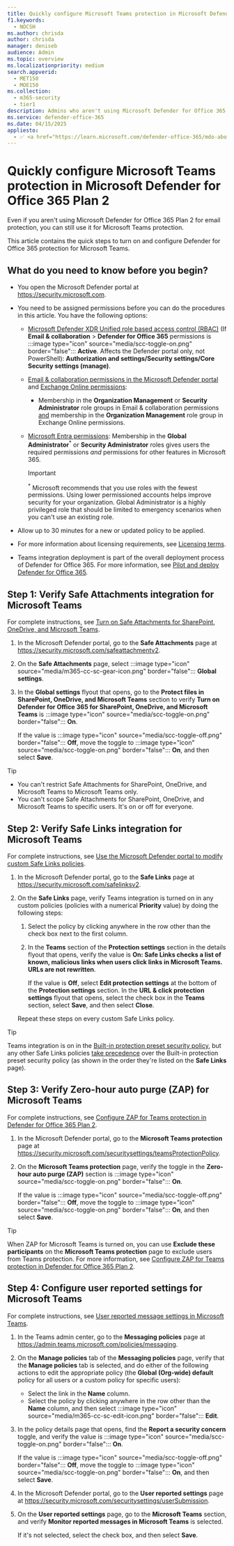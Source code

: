 ```yaml
---
title: Quickly configure Microsoft Teams protection in Microsoft Defender for Office 365 Plan 2
f1.keywords: 
  - NOCSH
ms.author: chrisda
author: chrisda
manager: deniseb
audience: Admin
ms.topic: overview
ms.localizationpriority: medium
search.appverid: 
  - MET150
  - MOE150
ms.collection: 
  - m365-security
  - tier1
description: Admins who aren't using Microsoft Defender for Office 365 can learn how to quickly set up protection in Microsoft Teams.
ms.service: defender-office-365
ms.date: 04/15/2025
appliesto:
  - ✅ <a href="https://learn.microsoft.com/defender-office-365/mdo-about#defender-for-office-365-plan-1-vs-plan-2-cheat-sheet" target="_blank">Microsoft Defender for Office 365 Plan 2</a>
---
```


# Quickly configure Microsoft Teams protection in Microsoft Defender for Office 365 Plan 2

Even if you aren't using Microsoft Defender for Office 365 Plan 2 for email protection, you can still use it for Microsoft Teams protection.

This article contains the quick steps to turn on and configure Defender for Office 365 protection for Microsoft Teams.

## What do you need to know before you begin?

- You open the Microsoft Defender portal at <https://security.microsoft.com>.

- You need to be assigned permissions before you can do the procedures in this article. You have the following options:
  - [Microsoft Defender XDR Unified role based access control (RBAC)](/defender-xdr/manage-rbac) (If **Email & collaboration** \> **Defender for Office 365** permissions is :::image type="icon" source="media/scc-toggle-on.png" border="false"::: **Active**. Affects the Defender portal only, not PowerShell): **Authorization and settings/Security settings/Core Security settings (manage)**.
  - [Email & collaboration permissions in the Microsoft Defender portal](mdo-portal-permissions.md) and [Exchange Online permissions](/exchange/permissions-exo/permissions-exo):
    - Membership in the **Organization Management** or **Security Administrator** role groups in Email & collaboration permissions <u>and</u> membership in the **Organization Management** role group in Exchange Online permissions.
  - [Microsoft Entra permissions](/entra/identity/role-based-access-control/manage-roles-portal): Membership in the **Global Administrator**<sup>\*</sup> or **Security Administrator** roles gives users the required permissions _and_ permissions for other features in Microsoft 365.

    > [!IMPORTANT]
    > <sup>\*</sup> Microsoft recommends that you use roles with the fewest permissions. Using lower permissioned accounts helps improve security for your organization. Global Administrator is a highly privileged role that should be limited to emergency scenarios when you can't use an existing role.

- Allow up to 30 minutes for a new or updated policy to be applied.

- For more information about licensing requirements, see [Licensing terms](/office365/servicedescriptions/office-365-advanced-threat-protection-service-description#licensing-terms).

- Teams integration deployment is part of the overall deployment process of Defender for Office 365. For more information, see [Pilot and deploy Defender for Office 365](/defender-xdr/pilot-deploy-defender-office-365?toc=%2Fdefender-office-365%2FTOC.json&bc=%2Fdefender-office-365%2Fbreadcrumb%2Ftoc.json).

## Step 1: Verify Safe Attachments integration for Microsoft Teams

For complete instructions, see [Turn on Safe Attachments for SharePoint, OneDrive, and Microsoft Teams](safe-attachments-for-spo-odfb-teams-configure.md).

1. In the Microsoft Defender portal, go to the **Safe Attachments** page at <https://security.microsoft.com/safeattachmentv2>.
2. On the **Safe Attachments** page, select :::image type="icon" source="media/m365-cc-sc-gear-icon.png" border="false"::: **Global settings**.
3. In the **Global settings** flyout that opens, go to the **Protect files in SharePoint, OneDrive, and Microsoft Teams** section to verify **Turn on Defender for Office 365 for SharePoint, OneDrive, and Microsoft Teams** is :::image type="icon" source="media/scc-toggle-on.png" border="false"::: **On**.

   If the value is :::image type="icon" source="media/scc-toggle-off.png" border="false"::: **Off**, move the toggle to :::image type="icon" source="media/scc-toggle-on.png" border="false"::: **On**, and then select **Save**.

> [!TIP]
>
> - You can't restrict Safe Attachments for SharePoint, OneDrive, and Microsoft Teams to Microsoft Teams only.
> - You can't scope Safe Attachments for SharePoint, OneDrive, and Microsoft Teams to specific users. It's on or off for everyone.

## Step 2: Verify Safe Links integration for Microsoft Teams

For complete instructions, see [Use the Microsoft Defender portal to modify custom Safe Links policies](safe-links-policies-configure.md#use-the-microsoft-defender-portal-to-modify-custom-safe-links-policies).

1. In the Microsoft Defender portal, go to the **Safe Links** page at <https://security.microsoft.com/safelinksv2>.
2. On the **Safe Links** page, verify Teams integration is turned on in any custom policies (policies with a numerical **Priority** value) by doing the following steps:
   1. Select the policy by clicking anywhere in the row other than the check box next to the first column.
   2. In the **Teams** section of the **Protection settings** section in the details flyout that opens, verify the value is **On: Safe Links checks a list of known, malicious links when users click links in Microsoft Teams. URLs are not rewritten**.

      If the value is **Off**, select **Edit protection settings** at the bottom of the **Protection settings** section. In the **URL & click protection settings** flyout that opens, select the check box in the **Teams** section, select **Save**, and then select **Close**.

   Repeat these steps on every custom Safe Links policy.

> [!TIP]
> Teams integration is on in the [Built-in protection preset security policy](preset-security-policies.md), but any other Safe Links policies [take precedence](preset-security-policies.md#order-of-precedence-for-preset-security-policies-and-other-threat-policies) over the Built-in protection preset security policy (as shown in the order they're listed on the **Safe Links** page).

## Step 3: Verify Zero-hour auto purge (ZAP) for Microsoft Teams

For complete instructions, see [Configure ZAP for Teams protection in Defender for Office 365 Plan 2](mdo-support-teams-about.md#configure-zap-for-teams-protection-in-defender-for-office-365-plan-2).

1. In the Microsoft Defender portal, go to the **Microsoft Teams protection** page at <https://security.microsoft.com/securitysettings/teamsProtectionPolicy>.

2. On the **Microsoft Teams protection** page, verify the toggle in the **Zero-hour auto purge (ZAP)** section is :::image type="icon" source="media/scc-toggle-on.png" border="false"::: **On**.

   If the value is :::image type="icon" source="media/scc-toggle-off.png" border="false"::: **Off**, move the toggle to :::image type="icon" source="media/scc-toggle-on.png" border="false"::: **On**, and then select **Save**.

> [!TIP]
> When ZAP for Microsoft Teams is turned on, you can use **Exclude these participants** on the **Microsoft Teams protection** page to exclude users from Teams protection. For more information, see [Configure ZAP for Teams protection in Defender for Office 365 Plan 2](mdo-support-teams-about.md#configure-zap-for-teams-protection-in-defender-for-office-365-plan-2).

## Step 4: Configure user reported settings for Microsoft Teams

For complete instructions, see [User reported message settings in Microsoft Teams](submissions-teams.md).

1. In the Teams admin center, go to the **Messaging policies** page at <https://admin.teams.microsoft.com/policies/messaging>.

2. On the **Manage policies** tab of the **Messaging policies** page, verify that the **Manage policies** tab is selected, and do either of the following actions to edit the appropriate policy (the **Global (Org-wide) default** policy for all users or a custom policy for specific users):
   - Select the link in the **Name** column.
   - Select the policy by clicking anywhere in the row other than the **Name** column, and then select :::image type="icon" source="media/m365-cc-sc-edit-icon.png" border="false"::: **Edit**.

3. In the policy details page that opens, find the **Report a security concern** toggle, and verify the value is :::image type="icon" source="media/scc-toggle-on.png" border="false"::: **On**.

   If the value is :::image type="icon" source="media/scc-toggle-off.png" border="false"::: **Off**, move the toggle to :::image type="icon" source="media/scc-toggle-on.png" border="false"::: **On**, and then select **Save**.

4. In the Microsoft Defender portal, go to the **User reported settings** page at <https://security.microsoft.com/securitysettings/userSubmission>.

5. On the **User reported settings** page, go to the **Microsoft Teams** section, and verify **Monitor reported messages in Microsoft Teams** is selected.

   If it's not selected, select the check box, and then select **Save**.
